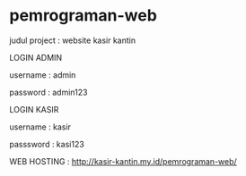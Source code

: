 # pemrograman-web
judul project : website kasir kantin

LOGIN ADMIN

username : admin

password : admin123

LOGIN KASIR

username : kasir

passsword : kasi123

WEB HOSTING : http://kasir-kantin.my.id/pemrograman-web/
